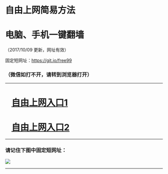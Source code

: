 ﻿# 自由上网简易方法

# 电脑、手机一键翻墙

（2017/10/09 更新，网址有效）

固定短网址：https://git.io/free99

### （微信如打不开，请转到浏览器打开）


***





# &nbsp;&nbsp; <a href="http://ft508516995.fwq-tz-1001.info/fwqtz01.html?t=10090014302 " target="_blank">自由上网入口1</a>
# &nbsp;&nbsp; <a href="http://ft2695614144.fwq-tz-1002.info/fwqtz02.html?t=100900131727 " target="_blank">自由上网入口2</a>
***

### 请记住下图中固定短网址：

<img src="https://s3-us-west-2.amazonaws.com/fwq-1001/yjfq-20170905okok.png" /> 


***

